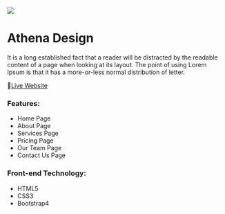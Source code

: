 ![](https://i.ibb.co/G5m388x/logo.png)
<br/>

# Athena Design
It is a long established fact that a reader will be distracted by the readable content of a page when looking at its layout. The point of using Lorem Ipsum is that it has a more-or-less normal distribution of letter.

🔗[Live Website](https://athena-design-webapp.netlify.app/)

### Features:
* Home Page
* About Page
* Services Page
* Pricing Page
* Our Team Page
* Contact Us Page


### Front-end Technology: 
* HTML5
* CSS3
* Bootstrap4
